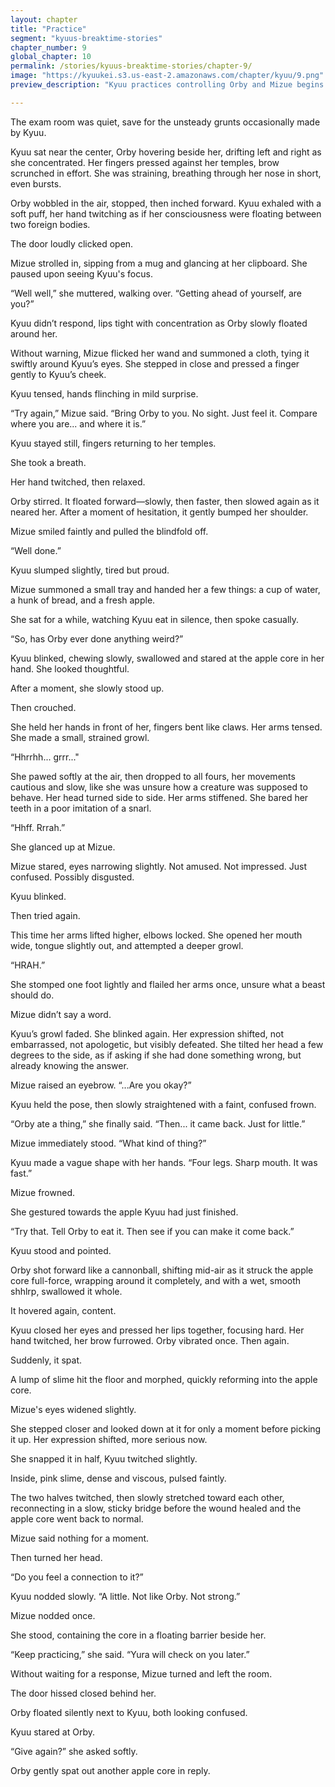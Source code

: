 ```yaml
---
layout: chapter
title: "Practice"
segment: "kyuus-breaktime-stories"
chapter_number: 9
global_chapter: 10
permalink: /stories/kyuus-breaktime-stories/chapter-9/
image: "https://kyuukei.s3.us-east-2.amazonaws.com/chapter/kyuu/9.png"
preview_description: "Kyuu practices controlling Orby and Mizue begins her research"

---
```


The exam room was quiet, save for the unsteady grunts occasionally made by Kyuu.

Kyuu sat near the center, Orby hovering beside her, drifting left and right as she concentrated. Her fingers pressed against her temples, brow scrunched in effort. She was straining, breathing through her nose in short, even bursts.

Orby wobbled in the air, stopped, then inched forward. Kyuu exhaled with a soft puff, her hand twitching as if her consciousness were floating between two foreign bodies.

The door loudly clicked open.

Mizue strolled in, sipping from a mug and glancing at her clipboard. She paused upon seeing Kyuu's focus.

“Well well,” she muttered, walking over. “Getting ahead of yourself, are you?”

Kyuu didn’t respond, lips tight with concentration as Orby slowly floated around her.

Without warning, Mizue flicked her wand and summoned a cloth, tying it swiftly around Kyuu’s eyes. She stepped in close and pressed a finger gently to Kyuu’s cheek.

Kyuu tensed, hands flinching in mild surprise.

“Try again,” Mizue said. “Bring Orby to you. No sight. Just feel it. Compare where you are... and where it is.”

Kyuu stayed still, fingers returning to her temples.

She took a breath.

Her hand twitched, then relaxed.

Orby stirred. It floated forward—slowly, then faster, then slowed again as it neared her. After a moment of hesitation, it gently bumped her shoulder.

Mizue smiled faintly and pulled the blindfold off.

“Well done.”

Kyuu slumped slightly, tired but proud.

Mizue summoned a small tray and handed her a few things: a cup of water, a hunk of bread, and a fresh apple.

She sat for a while, watching Kyuu eat in silence, then spoke casually.

“So, has Orby ever done anything weird?”

Kyuu blinked, chewing slowly, swallowed and stared at the apple core in her hand. She looked thoughtful.

After a moment, she slowly stood up.

Then crouched.

She held her hands in front of her, fingers bent like claws. Her arms tensed. She made a small, strained growl.

“Hhrrhh... grrr..."

She pawed softly at the air, then dropped to all fours, her movements cautious and slow, like she was unsure how a creature was supposed to behave. Her head turned side to side. Her arms stiffened. She bared her teeth in a poor imitation of a snarl.

“Hhff. Rrrah.”

She glanced up at Mizue.

Mizue stared, eyes narrowing slightly. Not amused. Not impressed. Just confused. Possibly disgusted.

Kyuu blinked.

Then tried again.

This time her arms lifted higher, elbows locked. She opened her mouth wide, tongue slightly out, and attempted a deeper growl.

“HRAH.”

She stomped one foot lightly and flailed her arms once, unsure what a beast should do.

Mizue didn’t say a word.

Kyuu’s growl faded. She blinked again. Her expression shifted, not embarrassed, not apologetic, but visibly defeated. She tilted her head a few degrees to the side, as if asking if she had done something wrong, but already knowing the answer.

Mizue raised an eyebrow. “...Are you okay?”

Kyuu held the pose, then slowly straightened with a faint, confused frown.

“Orby ate a thing,” she finally said. “Then... it came back. Just for little.”

Mizue immediately stood. “What kind of thing?”

Kyuu made a vague shape with her hands. “Four legs. Sharp mouth. It was fast.”

Mizue frowned.

She gestured towards the apple Kyuu had just finished.

“Try that. Tell Orby to eat it. Then see if you can make it come back.”

Kyuu stood and pointed.

Orby shot forward like a cannonball, shifting mid-air as it struck the apple core full-force, wrapping around it completely, and with a wet, smooth shhlrp, swallowed it whole.

It hovered again, content.

Kyuu closed her eyes and pressed her lips together, focusing hard. Her hand twitched, her brow furrowed. Orby vibrated once. Then again.

Suddenly, it spat.

A lump of slime hit the floor and morphed, quickly reforming into the apple core.

Mizue's eyes widened slightly.

She stepped closer and looked down at it for only a moment before picking it up. Her expression shifted, more serious now.

She snapped it in half, Kyuu twitched slightly.

Inside, pink slime, dense and viscous, pulsed faintly.

The two halves twitched, then slowly stretched toward each other, reconnecting in a slow, sticky bridge before the wound healed and the apple core went back to normal.

Mizue said nothing for a moment.

Then turned her head.

“Do you feel a connection to it?”

Kyuu nodded slowly. “A little. Not like Orby. Not strong.”

Mizue nodded once.

She stood, containing the core in a floating barrier beside her.

“Keep practicing,” she said. “Yura will check on you later.”

Without waiting for a response, Mizue turned and left the room.

The door hissed closed behind her.

Orby floated silently next to Kyuu, both looking confused.

Kyuu stared at Orby.

“Give again?” she asked softly.

Orby gently spat out another apple core in reply.

